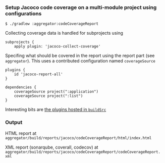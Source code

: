 ### Setup Jacoco code coverage on a multi-module project using configurations

```
$ ./gradlew :aggregator:codeCoverageReport
```

Collecting coverage data is handled for subprojects using
```
subprojects {
    apply plugin: 'jacoco-collect-coverage'
```

Specifing what should be covered in the report using the report part (see `aggregator`). This uses a contributed configuration named `coverageSource`
```
plugins {
    id 'jacoco-report-all'
}

dependencies {
    coverageSource project(":application")
    coverageSource project(":list")
}
```

Interesting bits are [the plugins hosted in `buildSrc`](https://github.com/bmuskalla/gradle-coverage-configurations/tree/master/buildSrc/src/main/java/com/example/jacoco/report) 

### Output

HTML report at `aggregator/build/reports/jacoco/codeCoverageReport/html/index.html`

XML report (sonarqube, coverall, codecov) at `aggregator/build/reports/jacoco/codeCoverageReport/codeCoverageReport.xml`
